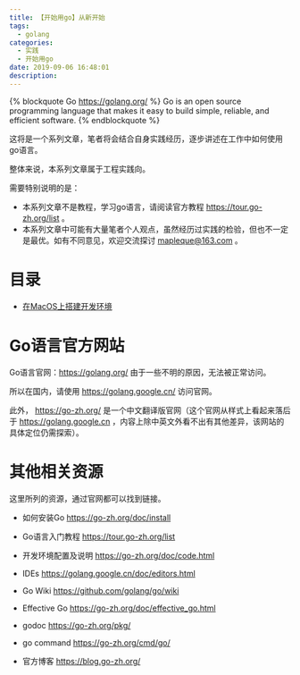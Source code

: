 ```yaml
---
title: 【开始用go】从新开始
tags:
  - golang
categories:
  - 实践
  - 开始用go
date: 2019-09-06 16:48:01
description:
---
```


{% blockquote Go https://golang.org/ %}
Go is an open source programming language that makes it easy to build simple, reliable, and efficient software.
{% endblockquote %}

这将是一个系列文章，笔者将会结合自身实践经历，逐步讲述在工作中如何使用go语言。

整体来说，本系列文章属于工程实践向。

需要特别说明的是：
- 本系列文章不是教程，学习go语言，请阅读官方教程 https://tour.go-zh.org/list 。
- 本系列文章中可能有大量笔者个人观点，虽然经历过实践的检验，但也不一定是最优。如有不同意见，欢迎交流探讨 mapleque@163.com 。

目录
====

- [在MacOS上搭建开发环境](/posts/practice/go/go-workspace/)

Go语言官方网站
====

Go语言官网：https://golang.org/ 由于一些不明的原因，无法被正常访问。

所以在国内，请使用 https://golang.google.cn/ 访问官网。

此外， https://go-zh.org/ 是一个中文翻译版官网（这个官网从样式上看起来落后于 https://golang.google.cn ，内容上除中英文外看不出有其他差异，该网站的具体定位仍需探索）。


其他相关资源
====

这里所列的资源，通过官网都可以找到链接。

- 如何安装Go https://go-zh.org/doc/install
- Go语言入门教程 https://tour.go-zh.org/list
- 开发环境配置及说明 https://go-zh.org/doc/code.html
- IDEs https://golang.google.cn/doc/editors.html
- Go Wiki https://github.com/golang/go/wiki
- Effective Go https://go-zh.org/doc/effective_go.html


- godoc https://go-zh.org/pkg/
- go command https://go-zh.org/cmd/go/
- 官方博客 https://blog.go-zh.org/
